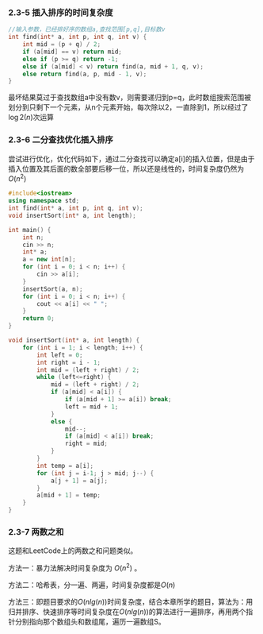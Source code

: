 
### **2.3-5  插入排序的时间复杂度**

```c++
//输入参数，已经排好序的数组a,查找范围[p,q],目标数v
int find(int* a, int p, int q, int v) {
	int mid = (p + q) / 2;
	if (a[mid] == v) return mid;
	else if (p >= q) return -1;
	else if (a[mid] < v) return find(a, mid + 1, q, v);
	else return find(a, p, mid - 1, v);
}
```
最坏结果莫过于查找数组a中没有数v，则需要递归到p=q，此时数组搜索范围被划分到只剩下一个元素，从n个元素开始，每次除以2，一直除到1，所以经过了$\log2(n)$次运算

### **2.3-6   二分查找优化插入排序**

尝试进行优化，优化代码如下，通过二分查找可以确定a[i]的插入位置，但是由于插入位置及其后面的数全部要后移一位，所以还是线性的，时间复杂度仍然为   $O(n^2)$

``` c++
#include<iostream>
using namespace std;
int find(int* a, int p, int q, int v);
void insertSort(int* a, int length);

int main() {
	int n;
	cin >> n;
	int* a;
	a = new int[n];
	for (int i = 0; i < n; i++) {
		cin >> a[i];
	}
	insertSort(a, n);
	for (int i = 0; i < n; i++) {
		cout << a[i] << " ";
	}
	return 0;
}

void insertSort(int* a, int length) {
	for (int i = 1; i < length; i++) {
		int left = 0;
		int right = i - 1;
		int mid = (left + right) / 2;
		while (left<=right) {
			mid = (left + right) / 2;
			if (a[mid] < a[i]) {
				if (a[mid + 1] >= a[i]) break;
				left = mid + 1;
			}
			else {
				mid--;
				if (a[mid] < a[i]) break;
				right = mid;
			}
		}
		int temp = a[i];
		for (int j = i-1; j > mid; j--) {
			a[j + 1] = a[j];
		}
		a[mid + 1] = temp;
	}
}
```

### **2.3-7   两数之和**
这题和LeetCode上的两数之和问题类似。

方法一：暴力法解决时间复杂度为 $O(n^2)$ 。

方法二：哈希表，分一遍、两遍，时间复杂度都是$O(n)$

方法三：即题目要求的$O(nlg(n))$时间复杂度，结合本章所学的题目，算法为：用归并排序、快速排序等时间复杂度在$O(nlg(n))$的算法进行一遍排序，再用两个指针分别指向那个数组头和数组尾，遍历一遍数组S。